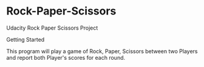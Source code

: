 # Rock-Paper-Scissors
Udacity Rock Paper Scissors Project

Getting Started

This program will play a game of Rock, Paper, Scissors between two Players and report both Player's scores for each round.
